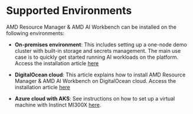 <!--
Copyright © Advanced Micro Devices, Inc., or its affiliates.

SPDX-License-Identifier: MIT
-->

```{tags} platform, installation, demo environment
```

# Supported Environments

AMD Resource Manager & AMD AI Workbench can be installed on the following environments:

- **On-premises environment**: This includes setting up a one-node demo cluster with built-in storage and secrets management. The main use case is to quickly get started running AI workloads on the platform. Access the installation article [here](./on-premises-installation.md)

- **DigitalOcean cloud**: This article explains how to install AMD Resource Manager & AMD AI Workbench on DigitalOcean cloud. Access the installation article [here](./digitalocean-installation.md)

- **Azure cloud with AKS**: See instructions on how to set up a virtual machine with Instinct MI300X [here](https://instinct.docs.amd.com/projects/instinct-azure/latest/mi300x.html).
